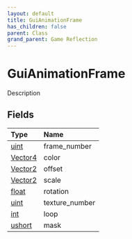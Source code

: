 ```yaml
---
layout: default
title: GuiAnimationFrame
has_children: false
parent: Class
grand_parent: Game Reflection
---
```

# GuiAnimationFrame
Description 

## Fields

| Type | Name |
|:----------|:--------------|
| [uint](/riftbreaker-wiki/docs/game-reflection/components/uint/) | frame_number |
| [Vector4](/riftbreaker-wiki/docs/game-reflection/classes/vector4/) | color |
| [Vector2](/riftbreaker-wiki/docs/game-reflection/classes/vector2/) | offset |
| [Vector2](/riftbreaker-wiki/docs/game-reflection/classes/vector2/) | scale |
| [float](/riftbreaker-wiki/docs/game-reflection/components/float/) | rotation |
| [uint](/riftbreaker-wiki/docs/game-reflection/components/uint/) | texture_number |
| [int](/riftbreaker-wiki/docs/game-reflection/enums/int/) | loop |
| [ushort](/riftbreaker-wiki/docs/game-reflection/enums/ushort/) | mask |

